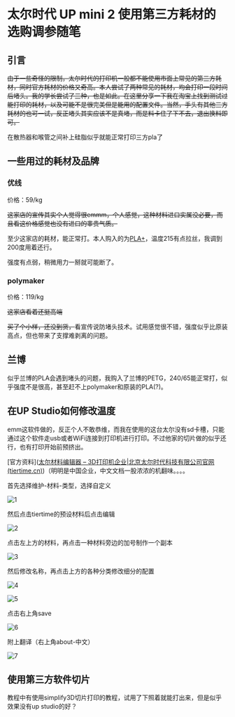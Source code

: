 #  太尔时代 UP mini 2 使用第三方耗材的选购调参随笔
## 引言

~~由于一些奇怪的限制，太尔时代的打印机一般都不能使用市面上常见的第三方耗材，同时官方耗材的价格又奇高。本人尝试了两种常见的耗材，均会打印一段时间后堵头。我的学长尝试了三种，也是如此。在这里分享一下我在淘宝上找到测试过能打印的耗材，以及可能不是很完美但是能用的配置文件。当然，手头有其他三方耗材的也可一试，反正堵头其实应该不是真堵，而是料卡住了下不去，退出换料即可。~~

在散热器和喉管之间补上硅脂似乎就能正常打印三方pla了

## 一些用过的耗材及品牌

### 优线

价格：59/kg

~~这家店的宣传其实个人觉得很emmm，个人感觉，这种材料进口实属没必要，而且看这价格感觉也没有进口的睾贵气质。~~

至少这家店的耗材，能正常打。本人购入的为[PLA+](https://item.taobao.com/item.htm?spm=a1z09.2.0.0.421f2e8d8w64tr&id=535434345089&_u=72oc0e6u4027)，温度215有点拉丝，我调到200度用着还行。

强度有点弱，稍微用力一掰就可能断了。

### polymaker

价格：119/kg

~~这家店看着还挺高端~~

~~买了个小样，还没到货，~~看宣传说防堵头技术。试用感觉很不错，强度似乎比原装高点，但也带来了支撑难剥离的问题。

## 兰博

似乎兰博的PLA会遇到堵头的问题，我购入了兰博的PETG，240/65能正常打，似乎强度不是很高，甚至赶不上polymaker和原装的PLA(?)。

## 在UP Studio如何修改温度

emm这软件做的，反正个人不敢恭维，而我在使用的这台太尔没有sd卡槽，只能通过这个软件走usb或者WiFi连接到打印机进行打印。不过他家的切片做的似乎还行，也有打印开始前预挤出。

[官方资料]([太尔材料编辑器 – 3D打印机企业|北京太尔时代科技有限公司官网 (tiertime.cn)](https://www.tiertime.cn/太尔材料编辑器/))（明明是中国企业，中文文档一股浓浓的机翻味。。。。

首先选择维护-材料-类型，选择自定义

![1](img/维护-材料类型.png)

然后点击tiertime的预设材料后点击编辑

![2](img/编辑材料.png)

点击左上方的材料，再点击一种材料旁边的加号制作一个副本

![3](img/制作副本.png)

然后修改名称，再点击上方的各种分类修改细分的配置

![4](img/修改配置文件.png)

![5](img/修改参数.png)

点击右上角save

![6](img/保存.png)

附上翻译（右上角about-中文）

![7](img/翻译.png)



## 使用第三方软件切片

教程中有使用simplify3D切片打印的教程，试用了下照着就能打出来，但是似乎效果没有up studio的好？
